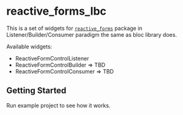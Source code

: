 # reactive_forms_lbc

This is a set of widgets for [`reactive_forms`](https://pub.dev/packages/reactive_forms) package in Listener/Builder/Consumer paradigm the same as bloc library does.

Available widgets:
- ReactiveFormControlListener
- ReactiveFormControlBuilder => TBD
- ReactiveFormControlConsumer => TBD

## Getting Started

Run example project to see how it works.
